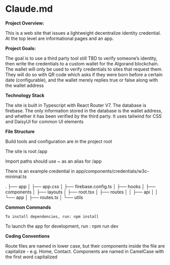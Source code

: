 # Claude.md

**Project Overview:** 

This is a web site that issues a lightweight decentralize identity credential. At the top level are informational pages and an app. 

**Project Goals:** 

The goal is to use a third party tool still TBD to verify someone’s identity, then write the credentials to a custom wallet for the Algorand blockchain. The wallet will only be used to verify credentials to sites that request them. They will do so with QR code which asks if they were born before a certain date (configurable), and the wallet merely replies true or false along with the wallet address

**Technology Stack**

The site is built in Typescript with React Router V7. The database is firebase. The only information stored in the database is the wallet address, and whether it has been verified by the third party. It uses tailwind for CSS and DaisyUI for common UI elements

**File Structure**

Build tools and configuration are in the project root

The site is root /app

Import paths should use ~ as an alias for /app

There is an example credential in app/components/credentials/w3c-minimal.ts

.
├── app
│   ├── app.css
│   ├── firebase.config.ts
│   ├── hooks
│   ├── components
│   ├── layouts
│   ├── root.tsx
│   ├── routes
│   │   ├── api
│   │   └── app
│   ├── routes.ts
│   └── utils

**Common Commands**

`To install dependencies, run: npm install`

To launch the app for development, run :  npm run dev

**Coding Conventions**

Route files are named in lower case, but their components inside the file are capitalize - e.g. Home, Contact. Components are named in CamelCase with the first word capitalized